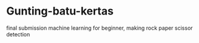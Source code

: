 # Gunting-batu-kertas

final submission machine learning for beginner, making rock paper scissor detection
